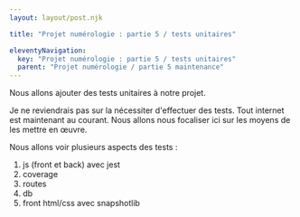 ```yaml
---
layout: layout/post.njk

title: "Projet numérologie : partie 5 / tests unitaires"

eleventyNavigation:
  key: "Projet numérologie : partie 5 / tests unitaires"
  parent: "Projet numérologie / partie 5 maintenance"
---
```


<!-- début résumé -->

Nous allons ajouter des tests unitaires à notre projet.

<!-- fin résumé -->

Je ne reviendrais pas sur la nécessiter d'effectuer des tests. Tout internet est maintenant au courant. Nous allons nous focaliser ici sur les moyens de les mettre en œuvre.

Nous allons voir plusieurs aspects des tests :

1. js (front et back) avec jest
2. coverage
3. routes
4. db
5. front html/css avec snapshotlib

